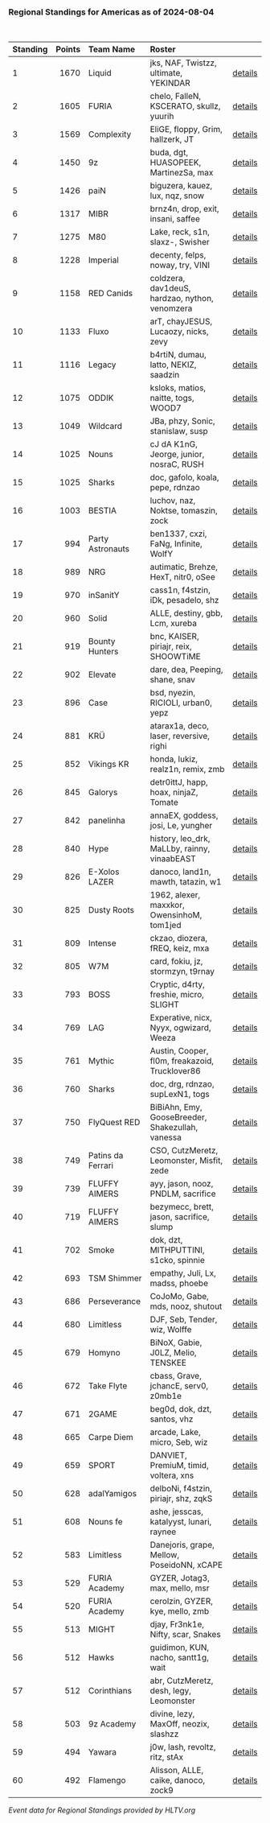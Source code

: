 ### Regional Standings for Americas as of 2024-08-04<br />
<br />

| Standing | Points | Team Name         | Roster                                           |                                                                                        |
| :- | -: | :- | :- | :- |
| 1        |   1670 | Liquid            | jks, NAF, Twistzz, ultimate, YEKINDAR            | [details](details/0009--liquid--jks-naf-twistzz-ultimate-yekindar.md)                  |
| 2        |   1605 | FURIA             | chelo, FalleN, KSCERATO, skullz, yuurih          | [details](details/0012--furia--chelo-fallen-kscerato-skullz-yuurih.md)                 |
| 3        |   1569 | Complexity        | EliGE, floppy, Grim, hallzerk, JT                | [details](details/0014--complexity--elige-floppy-grim-hallzerk-jt.md)                  |
| 4        |   1450 | 9z                | buda, dgt, HUASOPEEK, MartinezSa, max            | [details](details/0016--9z--buda-dgt-huasopeek-martinezsa-max.md)                      |
| 5        |   1426 | paiN              | biguzera, kauez, lux, nqz, snow                  | [details](details/0020--pain--biguzera-kauez-lux-nqz-snow.md)                          |
| 6        |   1317 | MIBR              | brnz4n, drop, exit, insani, saffee               | [details](details/0024--mibr--brnz4n-drop-exit-insani-saffee.md)                       |
| 7        |   1275 | M80               | Lake, reck, s1n, slaxz-, Swisher                 | [details](details/0027--m80--lake-reck-s1n-slaxz--swisher.md)                          |
| 8        |   1228 | Imperial          | decenty, felps, noway, try, VINI                 | [details](details/0030--imperial--decenty-felps-noway-try-vini.md)                     |
| 9        |   1158 | RED Canids        | coldzera, dav1deuS, hardzao, nython, venomzera   | [details](details/0036--red_canids--coldzera-dav1deus-hardzao-nython-venomzera.md)     |
| 10       |   1133 | Fluxo             | arT, chayJESUS, Lucaozy, nicks, zevy             | [details](details/0039--fluxo--art-chayjesus-lucaozy-nicks-zevy.md)                    |
| 11       |   1116 | Legacy            | b4rtiN, dumau, latto, NEKIZ, saadzin             | [details](details/0041--legacy--b4rtin-dumau-latto-nekiz-saadzin.md)                   |
| 12       |   1075 | ODDIK             | ksloks, matios, naitte, togs, WOOD7              | [details](details/0049--oddik--ksloks-matios-naitte-togs-wood7.md)                     |
| 13       |   1049 | Wildcard          | JBa, phzy, Sonic, stanislaw, susp                | [details](details/0054--wildcard--jba-phzy-sonic-stanislaw-susp.md)                    |
| 14       |   1025 | Nouns             | cJ dA K1nG, Jeorge, junior, nosraC, RUSH         | [details](details/0055--nouns--cj_da_k1ng-jeorge-junior-nosrac-rush.md)                |
| 15       |   1025 | Sharks            | doc, gafolo, koala, pepe, rdnzao                 | [details](details/0057--sharks--doc-gafolo-koala-pepe-rdnzao.md)                       |
| 16       |   1003 | BESTIA            | luchov, naz, Noktse, tomaszin, zock              | [details](details/0060--bestia--luchov-naz-noktse-tomaszin-zock.md)                    |
| 17       |    994 | Party Astronauts  | ben1337, cxzi, FaNg, Infinite, WolfY             | [details](details/0061--party_astronauts--ben1337-cxzi-fang-infinite-wolfy.md)         |
| 18       |    989 | NRG               | autimatic, Brehze, HexT, nitr0, oSee             | [details](details/0063--nrg--autimatic-brehze-hext-nitr0-osee.md)                      |
| 19       |    970 | inSanitY          | cass1n, f4stzin, iDk, pesadelo, shz              | [details](details/0066--insanity--cass1n-f4stzin-idk-pesadelo-shz.md)                  |
| 20       |    960 | Solid             | ALLE, destiny, gbb, Lcm, xureba                  | [details](details/0069--solid--alle-destiny-gbb-lcm-xureba.md)                         |
| 21       |    919 | Bounty Hunters    | bnc, KAISER, piriajr, reix, SHOOWTiME            | [details](details/0085--bounty_hunters--bnc-kaiser-piriajr-reix-shoowtime.md)          |
| 22       |    902 | Elevate           | dare, dea, Peeping, shane, snav                  | [details](details/0088--elevate--dare-dea-peeping-shane-snav.md)                       |
| 23       |    896 | Case              | bsd, nyezin, RICIOLI, urban0, yepz               | [details](details/0089--case--bsd-nyezin-ricioli-urban0-yepz.md)                       |
| 24       |    881 | KRÜ               | atarax1a, deco, laser, reversive, righi          | [details](details/0090--kr_--atarax1a-deco-laser-reversive-righi.md)                   |
| 25       |    852 | Vikings KR        | honda, lukiz, realz1n, remix, zmb                | [details](details/0102--vikings_kr--honda-lukiz-realz1n-remix-zmb.md)                  |
| 26       |    845 | Galorys           | detr0ittJ, happ, hoax, ninjaZ, Tomate            | [details](details/0108--galorys--detr0ittj-happ-hoax-ninjaz-tomate.md)                 |
| 27       |    842 | panelinha         | annaEX, goddess, josi, Le, yungher               | [details](details/0110--panelinha--annaex-goddess-josi-le-yungher.md)                  |
| 28       |    840 | Hype              | history, leo_drk, MaLLby, rainny, vinaabEAST     | [details](details/0112--hype--history-leo_drk-mallby-rainny-vinaabeast.md)             |
| 29       |    826 | E-Xolos LAZER     | danoco, land1n, mawth, tatazin, w1               | [details](details/0117--e-xolos_lazer--danoco-land1n-mawth-tatazin-w1.md)              |
| 30       |    825 | Dusty Roots       | 1962, alexer, maxxkor, OwensinhoM, tom1jed       | [details](details/0118--dusty_roots--1962-alexer-maxxkor-owensinhom-tom1jed.md)        |
| 31       |    809 | Intense           | ckzao, diozera, fREQ, keiz, mxa                  | [details](details/0121--intense--ckzao-diozera-freq-keiz-mxa.md)                       |
| 32       |    805 | W7M               | card, fokiu, jz, stormzyn, t9rnay                | [details](details/0122--w7m--card-fokiu-jz-stormzyn-t9rnay.md)                         |
| 33       |    793 | BOSS              | Cryptic, d4rty, freshie, micro, SLIGHT           | [details](details/0125--boss--cryptic-d4rty-freshie-micro-slight.md)                   |
| 34       |    769 | LAG               | Experative, nicx, Nyyx, ogwizard, Weeza          | [details](details/0134--lag--experative-nicx-nyyx-ogwizard-weeza.md)                   |
| 35       |    761 | Mythic            | Austin, Cooper, fl0m, freakazoid, Trucklover86   | [details](details/0135--mythic--austin-cooper-fl0m-freakazoid-trucklover86.md)         |
| 36       |    760 | Sharks            | doc, drg, rdnzao, supLexN1, togs                 | [details](details/0136--sharks--doc-drg-rdnzao-suplexn1-togs.md)                       |
| 37       |    750 | FlyQuest RED      | BiBiAhn, Emy, GooseBreeder, Shakezullah, vanessa | [details](details/0139--flyquest_red--bibiahn-emy-goosebreeder-shakezullah-vanessa.md) |
| 38       |    749 | Patins da Ferrari | CSO, CutzMeretz, Leomonster, Misfit, zede        | [details](details/0140--patins_da_ferrari--cso-cutzmeretz-leomonster-misfit-zede.md)   |
| 39       |    739 | FLUFFY AIMERS     | ayy, jason, nooz, PNDLM, sacrifice               | [details](details/0144--fluffy_aimers--ayy-jason-nooz-pndlm-sacrifice.md)              |
| 40       |    719 | FLUFFY AIMERS     | bezymecc, brett, jason, sacrifice, slump         | [details](details/0150--fluffy_aimers--bezymecc-brett-jason-sacrifice-slump.md)        |
| 41       |    702 | Smoke             | dok, dzt, MITHPUTTINI, s1cko, spinnie            | [details](details/0153--smoke--dok-dzt-mithputtini-s1cko-spinnie.md)                   |
| 42       |    693 | TSM Shimmer       | empathy, Juli, Lx, madss, phoebe                 | [details](details/0155--tsm_shimmer--empathy-juli-lx-madss-phoebe.md)                  |
| 43       |    686 | Perseverance      | CoJoMo, Gabe, mds, nooz, shutout                 | [details](details/0159--perseverance--cojomo-gabe-mds-nooz-shutout.md)                 |
| 44       |    680 | Limitless         | DJF, Seb, Tender, wiz, Wolffe                    | [details](details/0161--limitless--djf-seb-tender-wiz-wolffe.md)                       |
| 45       |    679 | Homyno            | BiNoX, Gabie, J0LZ, Melio, TENSKEE               | [details](details/0162--homyno--binox-gabie-j0lz-melio-tenskee.md)                     |
| 46       |    672 | Take Flyte        | cbass, Grave, jchancE, serv0, z0mb1e             | [details](details/0164--take_flyte--cbass-grave-jchance-serv0-z0mb1e.md)               |
| 47       |    671 | 2GAME             | beg0d, dok, dzt, santos, vhz                     | [details](details/0167--2game--beg0d-dok-dzt-santos-vhz.md)                            |
| 48       |    665 | Carpe Diem        | arcade, Lake, micro, Seb, wiz                    | [details](details/0169--carpe_diem--arcade-lake-micro-seb-wiz.md)                      |
| 49       |    659 | SPORT             | DANVIET, PremiuM, timid, voltera, xns            | [details](details/0173--sport--danviet-premium-timid-voltera-xns.md)                   |
| 50       |    628 | adalYamigos       | delboNi, f4stzin, piriajr, shz, zqkS             | [details](details/0181--adalyamigos--delboni-f4stzin-piriajr-shz-zqks.md)              |
| 51       |    608 | Nouns fe          | ashe, jesscas, katalyyst, lunari, raynee         | [details](details/0186--nouns_fe--ashe-jesscas-katalyyst-lunari-raynee.md)             |
| 52       |    583 | Limitless         | Danejoris, grape, Mellow, PoseidoNN, xCAPE       | [details](details/0190--limitless--danejoris-grape-mellow-poseidonn-xcape.md)          |
| 53       |    529 | FURIA Academy     | GYZER, Jotag3, max, mello, msr                   | [details](details/0196--furia_academy--gyzer-jotag3-max-mello-msr.md)                  |
| 54       |    520 | FURIA Academy     | cerolzin, GYZER, kye, mello, zmb                 | [details](details/0197--furia_academy--cerolzin-gyzer-kye-mello-zmb.md)                |
| 55       |    513 | MIGHT             | djay, Fr3nk1e, Nifty, scar, Snakes               | [details](details/0199--might--djay-fr3nk1e-nifty-scar-snakes.md)                      |
| 56       |    512 | Hawks             | guidimon, KUN, nacho, santt1g, wait              | [details](details/0200--hawks--guidimon-kun-nacho-santt1g-wait.md)                     |
| 57       |    512 | Corinthians       | abr, CutzMeretz, desh, legy, Leomonster          | [details](details/0201--corinthians--abr-cutzmeretz-desh-legy-leomonster.md)           |
| 58       |    503 | 9z Academy        | divine, lezy, MaxOff, neozix, slashzz            | [details](details/0203--9z_academy--divine-lezy-maxoff-neozix-slashzz.md)              |
| 59       |    494 | Yawara            | j0w, lash, revoltz, ritz, stAx                   | [details](details/0205--yawara--j0w-lash-revoltz-ritz-stax.md)                         |
| 60       |    492 | Flamengo          | Alisson, ALLE, caike, danoco, zock9              | [details](details/0206--flamengo--alisson-alle-caike-danoco-zock9.md)                  |


_Event data for Regional Standings provided by HLTV.org_<br />

